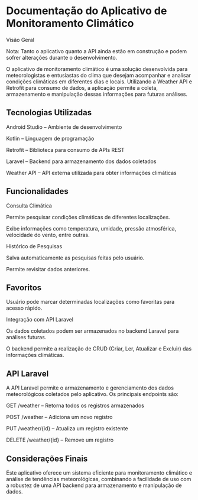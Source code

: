# Documentação do Aplicativo de Monitoramento Climático

Visão Geral

Nota: Tanto o aplicativo quanto a API ainda estão em construção e podem sofrer alterações durante o desenvolvimento.

O aplicativo de monitoramento climático é uma solução desenvolvida para meteorologistas e entusiastas do clima que desejam acompanhar e analisar condições climáticas em diferentes dias e locais. Utilizando a Weather API e Retrofit para consumo de dados, a aplicação permite a coleta, armazenamento e manipulação dessas informações para futuras análises.

## Tecnologias Utilizadas

Android Studio – Ambiente de desenvolvimento

Kotlin – Linguagem de programação

Retrofit – Biblioteca para consumo de APIs REST

Laravel – Backend para armazenamento dos dados coletados

Weather API – API externa utilizada para obter informações climáticas

## Funcionalidades

Consulta Climática

Permite pesquisar condições climáticas de diferentes localizações.

Exibe informações como temperatura, umidade, pressão atmosférica, velocidade do vento, entre outras.

Histórico de Pesquisas

Salva automaticamente as pesquisas feitas pelo usuário.

Permite revisitar dados anteriores.

## Favoritos

Usuário pode marcar determinadas localizações como favoritas para acesso rápido.

Integração com API Laravel

Os dados coletados podem ser armazenados no backend Laravel para análises futuras.

O backend permite a realização de CRUD (Criar, Ler, Atualizar e Excluir) das informações climáticas.


## API Laravel

A API Laravel permite o armazenamento e gerenciamento dos dados meteorológicos coletados pelo aplicativo. Os principais endpoints são:

GET /weather – Retorna todos os registros armazenados

POST /weather – Adiciona um novo registro

PUT /weather/{id} – Atualiza um registro existente

DELETE /weather/{id} – Remove um registro

## Considerações Finais

Este aplicativo oferece um sistema eficiente para monitoramento climático e análise de tendências meteorológicas, combinando a facilidade de uso com a robustez de uma API backend para armazenamento e manipulação de dados.


